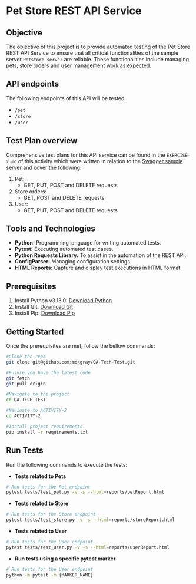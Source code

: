 # Pet Store REST API Service 

## Objective
The objective of this project is to provide automated testing of the Pet Store REST API Service to ensure that all critical functionalities of the sample server `Petstore server` are reliable. These functionalities include managing pets, store orders and user management work as expected. 

## API endpoints
The following endpoints of this API will be tested:
- `/pet`
- `/store`
- `/user`

## Test Plan overview
Comprehensive test plans for this API service can be found in the `EXERCISE-2.md` of this activity which were written in relation to the [Swagger sample server](https://mandrillapp.com/track/click/30950621/petstore.swagger.io?p=eyJzIjoiWDlESEktZDdPVElkaDRjUHRwZ0NwVGl6SE80IiwidiI6MSwicCI6IntcInVcIjozMDk1MDYyMSxcInZcIjoxLFwidXJsXCI6XCJodHRwczpcXFwvXFxcL3BldHN0b3JlLnN3YWdnZXIuaW9cXFwvXCIsXCJpZFwiOlwiZGIzNzI4YWIwMDIwNGI4MmI4NTRiYjAyNjkzNjhkZDhcIixcInVybF9pZHNcIjpbXCJhNTk4N2FiNjI0ODQ0YTMzODE1MWQzODNkMDI1YjNkYTc5ZmY1ZmE1XCJdfSJ9) and cover the following:
1. Pet:
    - GET, PUT, POST and DELETE requests 
2. Store orders:
    - GET, POST and DELETE requests 
3. User:
    - GET, PUT, POST and DELETE requests 

## Tools and Technologies
- **Python:** Programming language for writing automated tests.
- **Pytest:** Executing automated test cases.
- **Python Requests Library:** To assist in the automation of the REST API. 
- **ConfigParser:** Managing configuration settings.
- **HTML Reports:** Capture and display test executions in HTML format.

## Prerequisites
1. Install Python v3.13.0: [Download Python](https://www.python.org/downloads/)
2. Install Git: [Download Git](https://git-scm.com/downloads)
3. Install Pip: [Download Pip](https://pip.pypa.io/en/stable/installation/)

## Getting Started
Once the prerequisites are met, follow the bellow commands:

```bash 
#Clone the repo
git clone git@github.com:mdkgray/QA-Tech-Test.git

#Ensure you have the latest code
git fetch
git pull origin

#Navigate to the project 
cd QA-TECH-TEST

#Navigate to ACTIVITY-2
cd ACTIVITY-2 

#Install project requirements
pip install -r requirements.txt
```

## Run Tests
Run the following commands to execute the tests:

- **Tests related to Pets**
```bash
# Run tests for the Pet endpoint
pytest tests/test_pet.py -v -s --html=reports/petReport.html
```
- **Tests related to Store**
```bash
# Run tests for the Store endpoint
pytest tests/test_store.py -v -s --html=reports/storeReport.html
```

- **Tests related to User**
```bash
# Run tests for the User endpoint
pytest tests/test_user.py -v -s --html=reports/userReport.html
```

- **Run tests using a specific pytest marker**
```bash
# Run tests for the User endpoint
python -m pytest -m {MARKER_NAME}
```
